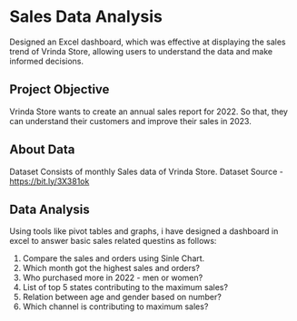 # Sales Data Analysis
Designed an Excel dashboard, which was effective at displaying the sales trend of Vrinda Store, allowing users to understand the data and make informed decisions. 
## Project Objective
Vrinda Store wants to create an annual sales report for 2022. So that, they can understand their customers and improve their sales in 2023.
## About Data
Dataset Consists of monthly Sales data of Vrinda Store.
Dataset Source - https://bit.ly/3X381ok
## Data Analysis
Using tools like pivot tables and graphs, i have designed a dashboard in excel to answer basic sales related questins as follows:
1. Compare the sales and orders using Sinle Chart.
2. Which month got the highest sales and orders?
3. Who purchased more in 2022 - men or women?
4. List of top 5 states contributing to the maximum sales?
5. Relation between age and gender based on number?
6. Which channel is contributing to maximum sales?

